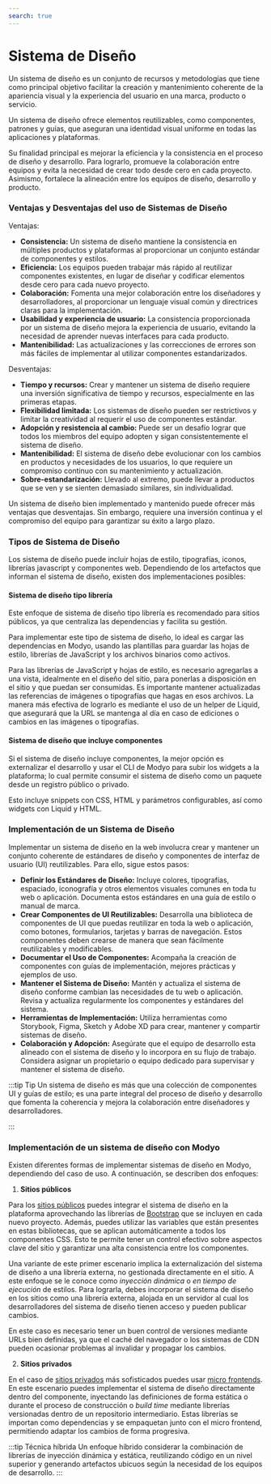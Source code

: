 ```yaml
---
search: true
---
```


# Sistema de Diseño

Un sistema de diseño es un conjunto de recursos y metodologías que tiene como principal objetivo facilitar la creación y mantenimiento coherente de la apariencia visual y la experiencia del usuario en una marca, producto o servicio.

Un sistema de diseño ofrece elementos reutilizables, como componentes, patrones y guías, que aseguran una identidad visual uniforme en todas las aplicaciones y plataformas.

Su finalidad principal es mejorar la eficiencia y la consistencia en el proceso de diseño y desarrollo. Para lograrlo, promueve la colaboración entre equipos y evita la necesidad de crear todo desde cero en cada proyecto. Asimismo, fortalece la alineación entre los equipos de diseño, desarrollo y producto.

### Ventajas y Desventajas del uso de Sistemas de Diseño

Ventajas:

- **Consistencia:** Un sistema de diseño mantiene la consistencia en múltiples productos y plataformas al proporcionar un conjunto estándar de componentes y estilos.
- **Eficiencia:** Los equipos pueden trabajar más rápido al reutilizar componentes existentes, en lugar de diseñar y codificar elementos desde cero para cada nuevo proyecto.
- **Colaboración:** Fomenta una mejor colaboración entre los diseñadores y desarrolladores, al proporcionar un lenguaje visual común y directrices claras para la implementación.
- **Usabilidad y experiencia de usuario:** La consistencia proporcionada por un sistema de diseño mejora la experiencia de usuario, evitando la necesidad de aprender nuevas interfaces para cada producto.
- **Mantenibilidad:** Las actualizaciones y las correcciones de errores son más fáciles de implementar al utilizar componentes estandarizados.

Desventajas:

- **Tiempo y recursos:** Crear y mantener un sistema de diseño requiere una inversión significativa de tiempo y recursos, especialmente en las primeras etapas.
- **Flexibilidad limitada:** Los sistemas de diseño pueden ser restrictivos y limitar la creatividad al requerir el uso de componentes estándar.
- **Adopción y resistencia al cambio:** Puede ser un desafío lograr que todos los miembros del equipo adopten y sigan consistentemente el sistema de diseño.
- **Mantenibilidad:** El sistema de diseño debe evolucionar con los cambios en productos y necesidades de los usuarios, lo que requiere un compromiso continuo con su mantenimiento y actualización.
- **Sobre-estandarización:** Llevado al extremo, puede llevar a productos que se ven y se sienten demasiado similares, sin individualidad.

Un sistema de diseño bien implementado y mantenido puede ofrecer más ventajas que desventajas. Sin embargo, requiere una inversión continua y el compromiso del equipo para garantizar su éxito a largo plazo.

### Tipos de Sistema de Diseño

Los sistema de diseño puede incluir hojas de estilo, tipografías, iconos, librerías javascript y componentes web. Dependiendo de los artefactos que informan el sistema de diseño, existen dos implementaciones posibles:

#### Sistema de diseño tipo librería

Este enfoque de sistema de diseño tipo librería es recomendado para sitios públicos, ya que centraliza las dependencias y facilita su gestión.

Para implementar este tipo de sistema de diseño, lo ideal es cargar las dependencias en Modyo, usando las plantillas para guardar las hojas de estilo, librerías de JavaScript y los archivos binarios como activos.

  Para las librerías de JavaScript y hojas de estilo, es necesario agregarlas a una vista,  idealmente en el diseño del sitio, para ponerlas a disposición en el sitio y que puedan ser consumidas. Es importante mantener actualizadas las referencias de imágenes o tipografías que hagas en esos archivos. La manera más efectiva de lograrlo es mediante el uso de un helper de Liquid, que asegurará que la URL se mantenga al día en caso de ediciones o cambios en las imágenes o tipografías.

#### Sistema de diseño que incluye componentes

Si el sistema de diseño incluye componentes, la mejor opción es externalizar el desarrollo y usar el CLI de Modyo para subir los widgets a la plataforma; lo cual permite consumir el sistema de diseño como un paquete desde un registro público o privado.

Esto incluye snippets con CSS, HTML y parámetros configurables, así como widgets con Liquid y HTML.

### Implementación de un Sistema de Diseño

Implementar un sistema de diseño en la web involucra crear y mantener un conjunto coherente de estándares de diseño y componentes de interfaz de usuario (UI) reutilizables. Para ello, sigue estos pasos:

- **Definir los Estándares de Diseño:** Incluye colores, tipografías, espaciado, iconografía y otros elementos visuales comunes en toda tu web o aplicación. Documenta estos estándares en una guía de estilo o manual de marca.
- **Crear Componentes de UI Reutilizables:** Desarrolla una biblioteca de componentes de UI que puedas reutilizar en toda la web o aplicación, como botones, formularios, tarjetas y barras de navegación. Estos componentes deben crearse de manera que sean fácilmente reutilizables y modificables.
- **Documentar el Uso de Componentes:** Acompaña la creación de componentes con guías de implementación, mejores prácticas y ejemplos de uso.
- **Mantener el Sistema de Diseño:** Mantén y actualiza el sistema de diseño conforme cambian las necesidades de tu web o aplicación. Revisa y actualiza regularmente los componentes y estándares del sistema.
- **Herramientas de Implementación:** Utiliza herramientas como Storybook, Figma, Sketch y Adobe XD para crear, mantener y compartir sistemas de diseño.
- **Colaboración y Adopción:** Asegúrate que el equipo de desarrollo esta alineado con el sistema de diseño y lo incorpora en su flujo de trabajo. Considera asignar un propietario o equipo dedicado para supervisar y mantener el sistema de diseño.

:::tip Tip
Un sistema de diseño es más que una colección de componentes UI y guías de estilo; es una parte integral del proceso de diseño y desarrollo que fomenta la coherencia y mejora la colaboración entre diseñadores y desarrolladores.

:::

### Implementación de un sistema de diseño con Modyo

Existen diferentes formas de implementar sistemas de diseño en Modyo, dependiendo del caso de uso. A continuación, se describen dos enfoques:

1. **Sitios públicos**

Para los [sitios públicos](/es/architecture/patterns/public-site) puedes integrar el sistema de diseño en la plataforma aprovechando las librerías de [Bootstrap](https://getbootstrap.com/) que se incluyen en cada nuevo proyecto. Además, puedes utilizar las variables que están presentes en estas bibliotecas, que se aplican automáticamente a todos los componentes CSS. Esto te permite tener un control efectivo sobre aspectos clave del sitio y garantizar una alta consistencia entre los componentes.

Una variante de este primer escenario implica la externalización del sistema de diseño a una librería externa, no gestionada directamente en el sitio. A este enfoque se le conoce como _inyección dinámica_ o _en tiempo de ejecución_ de estilos. Para lograrla, debes incorporar el sistema de diseño en los sitios como una librería externa, alojada en un servidor al cual los desarrolladores del sistema de diseño tienen acceso y pueden publicar cambios.

En este caso es necesario tener un buen control de versiones mediante URLs bien definidas, ya que el caché del navegador o los sistemas de CDN pueden ocasionar problemas al invalidar y propagar los cambios.

2. **Sitios privados**

En el caso de [sitios privados](/es/architecture/patterns/private-site) más sofisticados puedes usar [micro frontends](/es/architecture/patterns/micro-frontend). En este escenario puedes implementar el sistema de diseño directamente dentro del componente, inyectando las definiciones de forma estática o durante el proceso de construcción o _build time_ mediante librerías versionadas dentro de un repositorio intermediario. Estas librerías se importan como dependencias y se empaquetan junto con el micro frontend, permitiendo adaptar los cambios de forma progresiva.

:::tip Técnica híbrida
Un enfoque híbrido considerar la combinación de librerías de inyección dinámica y estática, reutilizando código en un nivel superior y generando artefactos ubicuos según la necesidad de los equipos de desarrollo.
:::
